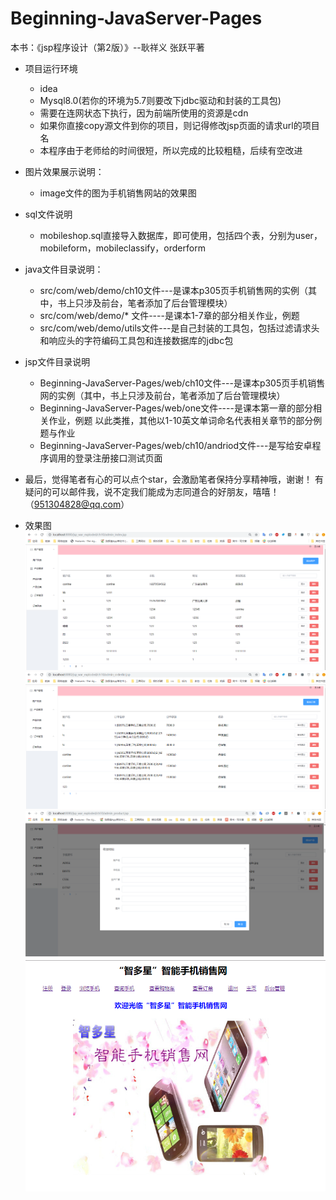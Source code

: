 ﻿# Beginning-JavaServer-Pages
本书：《jsp程序设计（第2版）》--耿祥义 张跃平著
- 项目运行环境
  - idea
  - Mysql8.0(若你的环境为5.7则要改下jdbc驱动和封装的工具包)
  - 需要在连网状态下执行，因为前端所使用的资源是cdn
  - 如果你直接copy源文件到你的项目，则记得修改jsp页面的请求url的项目名
  - 本程序由于老师给的时间很短，所以完成的比较粗糙，后续有空改进
- 图片效果展示说明：
  - image文件的图为手机销售网站的效果图
- sql文件说明
  - mobileshop.sql直接导入数据库，即可使用，包括四个表，分别为user，mobileform，mobileclassify，orderform
- java文件目录说明：
  - src/com/web/demo/ch10文件---是课本p305页手机销售网的实例（其中，书上只涉及前台，笔者添加了后台管理模块）
  - src/com/web/demo/* 文件----是课本1-7章的部分相关作业，例题
  - src/com/web/demo/utils文件---是自己封装的工具包，包括过滤请求头和响应头的字符编码工具包和连接数据库的jdbc包
- jsp文件目录说明
  - Beginning-JavaServer-Pages/web/ch10文件---是课本p305页手机销售网的实例（其中，书上只涉及前台，笔者添加了后台管理模块） 
  - Beginning-JavaServer-Pages/web/one文件----是课本第一章的部分相关作业，例题
    以此类推，其他以1-10英文单词命名代表相关章节的部分例题与作业
  - Beginning-JavaServer-Pages/web/ch10/andriod文件---是写给安卓程序调用的登录注册接口测试页面

- 最后，觉得笔者有心的可以点个star，会激励笔者保持分享精神哦，谢谢！
有疑问的可以邮件我，说不定我们能成为志同道合的好朋友，嘻嘻！（951304828@qq.com）
- 效果图
![image](https://github.com/Corrine951304828/Beginning-JavaServer-Pages/blob/master/image/admin_user.png)
![image](https://github.com/Corrine951304828/Beginning-JavaServer-Pages/blob/master/image/admin_order.png)
![image](https://github.com/Corrine951304828/Beginning-JavaServer-Pages/blob/master/image/admin_product.png)
![image](https://github.com/Corrine951304828/Beginning-JavaServer-Pages/blob/master/image/show.png)
